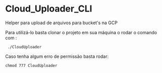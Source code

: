 # Cloud_Uploader_CLI
Helper para upload de arquivos para bucket's na GCP

Para utilizá-lo basta clonar o projeto em sua máquina o rodar o comando com :

```
 ./CloudUploader
```

Caso tenha algum erro de permissão basta rodar:

```
chmod 777 CloudUploader
```
